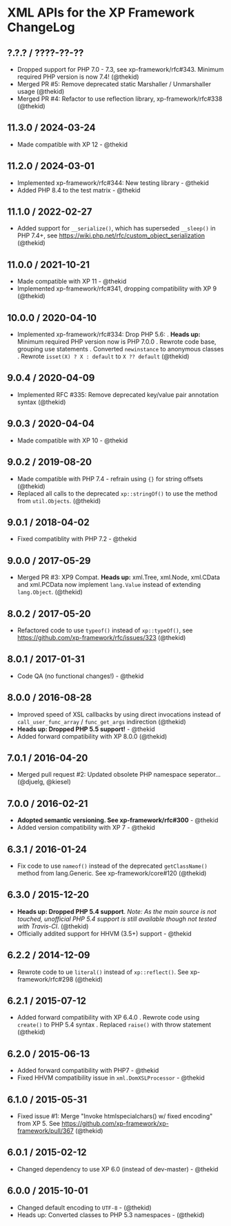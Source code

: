 XML APIs for the XP Framework ChangeLog
========================================================================

## ?.?.? / ????-??-??

* Dropped support for PHP 7.0 - 7.3, see xp-framework/rfc#343. Minimum
  required PHP version is now 7.4!
  (@thekid)
* Merged PR #5: Remove deprecated static Marshaller / Unmarshaller usage
  (@thekid)
* Merged PR #4: Refactor to use reflection library, xp-framework/rfc#338
  (@thekid)

## 11.3.0 / 2024-03-24

* Made compatible with XP 12 - @thekid

## 11.2.0 / 2024-03-01

* Implemented xp-framework/rfc#344: New testing library - @thekid
* Added PHP 8.4 to the test matrix - @thekid

## 11.1.0 / 2022-02-27

* Added support for `__serialize()`, which has superseded `__sleep()` in
  PHP 7.4+, see https://wiki.php.net/rfc/custom_object_serialization
  (@thekid)

## 11.0.0 / 2021-10-21

* Made compatible with XP 11 - @thekid
* Implemented xp-framework/rfc#341, dropping compatibility with XP 9
  (@thekid)

## 10.0.0 / 2020-04-10

* Implemented xp-framework/rfc#334: Drop PHP 5.6:
  . **Heads up:** Minimum required PHP version now is PHP 7.0.0
  . Rewrote code base, grouping use statements
  . Converted `newinstance` to anonymous classes
  . Rewrote `isset(X) ? X : default` to `X ?? default`
  (@thekid)

## 9.0.4 / 2020-04-09

* Implemented RFC #335: Remove deprecated key/value pair annotation syntax
  (@thekid)

## 9.0.3 / 2020-04-04

* Made compatible with XP 10 - @thekid

## 9.0.2 / 2019-08-20

* Made compatible with PHP 7.4 - refrain using `{}` for string offsets
  (@thekid)
* Replaced all calls to the deprecated `xp::stringOf()` to use the method
  from `util.Objects`.
  (@thekid)

## 9.0.1 / 2018-04-02

* Fixed compatiblity with PHP 7.2 - @thekid

## 9.0.0 / 2017-05-29

* Merged PR #3: XP9 Compat. **Heads up:** xml.Tree, xml.Node, xml.CData and
  xml.PCData now implement `lang.Value` instead of extending `lang.Object`.
  (@thekid)

## 8.0.2 / 2017-05-20

* Refactored code to use `typeof()` instead of `xp::typeOf()`, see
  https://github.com/xp-framework/rfc/issues/323
  (@thekid)

## 8.0.1 / 2017-01-31

* Code QA (no functional changes!) - @thekid

## 8.0.0 / 2016-08-28

* Improved speed of XSL callbacks by using direct invocations instead
  of `call_user_func_array` / `func_get_args` indirection
  (@thekid)
* **Heads up: Dropped PHP 5.5 support!** - @thekid
* Added forward compatibility with XP 8.0.0
  (@thekid)

## 7.0.1 / 2016-04-20

* Merged pull request #2: Updated obsolete PHP namespace seperator...
  (@djuelg, @kiesel)

## 7.0.0 / 2016-02-21

* **Adopted semantic versioning. See xp-framework/rfc#300** - @thekid 
* Added version compatibility with XP 7 - @thekid

## 6.3.1 / 2016-01-24

* Fix code to use `nameof()` instead of the deprecated `getClassName()`
  method from lang.Generic. See xp-framework/core#120
  (@thekid)

## 6.3.0 / 2015-12-20

* **Heads up: Dropped PHP 5.4 support**. *Note: As the main source is not
  touched, unofficial PHP 5.4 support is still available though not tested
  with Travis-CI*.
  (@thekid)
* Officially addited support for HHVM (3.5+) support - @thekid

## 6.2.2 / 2014-12-09

* Rewrote code to ue `literal()` instead of `xp::reflect()`. See
  xp-framework/rfc#298
  (@thekid)

## 6.2.1 / 2015-07-12

* Added forward compatibility with XP 6.4.0
  . Rewrote code using `create()` to PHP 5.4 syntax
  . Replaced `raise()` with throw statement
  (@thekid)

## 6.2.0 / 2015-06-13

* Added forward compatibility with PHP7 - @thekid
* Fixed HHVM compatibility issue in `xml.DomXSLProcessor` - @thekid

## 6.1.0 / 2015-05-31

* Fixed issue #1: Merge "Invoke htmlspecialchars() w/ fixed encoding" from
  XP 5. See https://github.com/xp-framework/xp-framework/pull/367
  (@thekid)

## 6.0.1 / 2015-02-12

* Changed dependency to use XP 6.0 (instead of dev-master) - @thekid

## 6.0.0 / 2015-10-01

* Changed default encoding to `UTF-8` - (@thekid)
* Heads up: Converted classes to PHP 5.3 namespaces - (@thekid)
